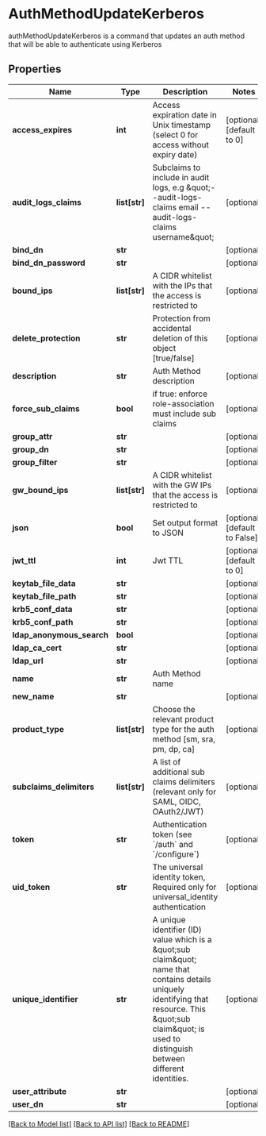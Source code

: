 # AuthMethodUpdateKerberos

authMethodUpdateKerberos is a command that updates an auth method that will be able to authenticate using Kerberos
## Properties
Name | Type | Description | Notes
------------ | ------------- | ------------- | -------------
**access_expires** | **int** | Access expiration date in Unix timestamp (select 0 for access without expiry date) | [optional] [default to 0]
**audit_logs_claims** | **list[str]** | Subclaims to include in audit logs, e.g \&quot;--audit-logs-claims email --audit-logs-claims username\&quot; | [optional] 
**bind_dn** | **str** |  | [optional] 
**bind_dn_password** | **str** |  | [optional] 
**bound_ips** | **list[str]** | A CIDR whitelist with the IPs that the access is restricted to | [optional] 
**delete_protection** | **str** | Protection from accidental deletion of this object [true/false] | [optional] 
**description** | **str** | Auth Method description | [optional] 
**force_sub_claims** | **bool** | if true: enforce role-association must include sub claims | [optional] 
**group_attr** | **str** |  | [optional] 
**group_dn** | **str** |  | [optional] 
**group_filter** | **str** |  | [optional] 
**gw_bound_ips** | **list[str]** | A CIDR whitelist with the GW IPs that the access is restricted to | [optional] 
**json** | **bool** | Set output format to JSON | [optional] [default to False]
**jwt_ttl** | **int** | Jwt TTL | [optional] [default to 0]
**keytab_file_data** | **str** |  | [optional] 
**keytab_file_path** | **str** |  | [optional] 
**krb5_conf_data** | **str** |  | [optional] 
**krb5_conf_path** | **str** |  | [optional] 
**ldap_anonymous_search** | **bool** |  | [optional] 
**ldap_ca_cert** | **str** |  | [optional] 
**ldap_url** | **str** |  | [optional] 
**name** | **str** | Auth Method name | 
**new_name** | **str** |  | [optional] 
**product_type** | **list[str]** | Choose the relevant product type for the auth method [sm, sra, pm, dp, ca] | [optional] 
**subclaims_delimiters** | **list[str]** | A list of additional sub claims delimiters (relevant only for SAML, OIDC, OAuth2/JWT) | [optional] 
**token** | **str** | Authentication token (see &#x60;/auth&#x60; and &#x60;/configure&#x60;) | [optional] 
**uid_token** | **str** | The universal identity token, Required only for universal_identity authentication | [optional] 
**unique_identifier** | **str** | A unique identifier (ID) value which is a \&quot;sub claim\&quot; name that contains details uniquely identifying that resource. This \&quot;sub claim\&quot; is used to distinguish between different identities. | [optional] 
**user_attribute** | **str** |  | [optional] 
**user_dn** | **str** |  | [optional] 

[[Back to Model list]](../README.md#documentation-for-models) [[Back to API list]](../README.md#documentation-for-api-endpoints) [[Back to README]](../README.md)


